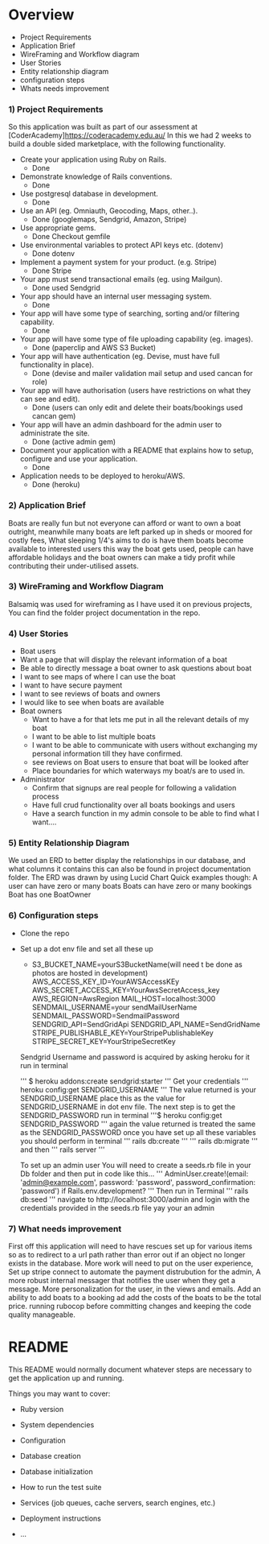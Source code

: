# Overview
  * Project Requirements
  * Application Brief
  * WireFraming and Workflow diagram
  * User Stories
  * Entity relationship diagram
  * configuration steps
  * Whats needs improvement

### 1) Project Requirements ###
  So this application was built as part of our assessment at [CoderAcademy]https://coderacademy.edu.au/ In this we had 2 weeks to build a double sided marketplace, with the following functionality.
  * Create your application using Ruby on Rails.
    * Done
  * Demonstrate knowledge of Rails conventions.
    * Done
  * Use postgresql database in development.
    * Done
  * Use an API (eg. Omniauth, Geocoding, Maps, other..).
    * Done (googlemaps, Sendgrid, Amazon, Stripe)
  * Use appropriate gems.
    * Done Checkout gemfile
  * Use environmental variables to protect API keys etc. (dotenv)
    * Done dotenv
  * Implement a payment system for your product. (e.g. Stripe)
    * Done Stripe
  * Your app must send transactional emails (eg. using Mailgun).
    * Done used Sendgrid
  * Your app should have an internal user messaging system.
    * Done
  * Your app will have some type of searching, sorting and/or filtering capability.
    * Done
  * Your app will have some type of file uploading capability (eg. images).
    * Done (paperclip and AWS S3 Bucket)
  * Your app will have authentication (eg. Devise, must have full functionality in place).
    * Done (devise and mailer  validation mail setup and used cancan for role)
  * Your app will have authorisation (users have restrictions on what they can see and edit).
    * Done (users can only edit and delete their boats/bookings used cancan gem)
  * Your app will have an admin dashboard for the admin user to administrate the site.
    * Done (active admin gem)
  * Document your application with a README that explains how to setup, configure and use your application.
    * Done
  * Application needs to be deployed to heroku/AWS.
    * Done (heroku)

### 2) Application Brief ###  
Boats are really fun but not everyone can afford or want to own a boat outright, meanwhile many boats are left
parked up in sheds or moored for costly fees, What sleeping 1/4's aims to do is have them boats become available to interested
users this way the boat gets used, people can have affordable holidays and the boat owners can make a tidy profit while contributing their under-utilised assets.
### 3) WireFraming and Workflow Diagram ###
Balsamiq was used for wireframing as I have used it on previous projects,
 You can find the folder project documentation in the repo.
### 4) User Stories ###
 * Boat users
  * Want a page that will display the  relevant information of a boat
  * Be able to directly message a boat owner to ask questions about boat
  * I want to see maps of where I can use the boat
  * I want to have secure payment
  * I want to see reviews of boats and owners
  * I would like to see when boats are available
* Boat owners
  * Want to have a for that lets me put in all the relevant details of my boat
  * I want to be able to list multiple boats
  * I want to be able to communicate with users without exchanging my personal information till they have confirmed.
  * see reviews on Boat users to ensure that boat will be looked after
  * Place boundaries for which waterways my boat/s are to used in.
* Administrator
  * Confirm that signups are real people for following a validation process
  * Have full crud functionality over all boats bookings and users
  * Have a search function in my admin console to be able to find what I want....

### 5) Entity Relationship Diagram ###
  We used an ERD to better display the relationships in our database, and what columns it contains this can also be found in project documentation folder. The ERD was drawn by using Lucid Chart
  Quick examples though:
  A user can have zero or many boats
  Boats can have zero or many bookings
  Boat has one BoatOwner

### 6) Configuration steps
  * Clone the repo
  * Set up a dot env file and set all these up
    * S3_BUCKET_NAME=yourS3BucketName(will need t be done as photos are hosted in development)
    AWS_ACCESS_KEY_ID=YourAWSAccessKEy
    AWS_SECRET_ACCESS_KEY=YourAwsSecretAccess_key
    AWS_REGION=AwsRegion
    MAIL_HOST=localhost:3000
    SENDMAIL_USERNAME=your sendMailUserName
    SENDMAIL_PASSWORD=SendmailPassword
    SENDGRID_API=SendGridApi
    SENDGRID_API_NAME=SendGridName
    STRIPE_PUBLISHABLE_KEY=YourStripePublishableKey
    STRIPE_SECRET_KEY=YourStripeSecretKey

    Sendgrid Username  and password is acquired by asking heroku for it run in terminal

      ''' $ heroku addons:create sendgrid:starter
      '''
      Get your credentials
      ''' heroku config:get SENDGRID_USERNAME
      '''
      The value returned is your SENDGRID_USERNAME place this as the value for SENDGRID_USERNAME in dot env file.
      The next step is to get the SENDGRID_PASSWORD run in terminal
      '''$ heroku config:get SENDGRID_PASSWORD
      '''
      again the value returned is treated the same as the SENDGRID_PASSWORD
       once you have set up all these variables you should perform in terminal
       ''' rails db:create
       '''
       ''' rails db:migrate
       '''
       and then
       ''' rails server
       '''

      To set up an admin user You will need to create a seeds.rb file in your Db folder and then put in code like this...
      ''' AdminUser.create!(email: 'admin@example.com', password: 'password', password_confirmation: 'password') if Rails.env.development?
      '''
      Then run in Terminal
      ''' rails db:seed
      '''
      navigate to http://localhost:3000/admin
      and login with the credentials provided in the seeds.rb file yay your an admin
### 7) What needs improvement ###
  First off this application will need to have rescues set up for various items so as to redirect to a url path rather than error out if an object no longer exists in the database. More work will need to put on the user experience, Set up stripe connect to automate the payment distrubution for the admin, A more robust internal messager that notifies the user when they get a message. More personalization for the user, in the views and emails. Add an ability to add boats to a booking ad add the costs of the boats to be the total price. running rubocop before committing changes and keeping the code quality manageable.







# README

This README would normally document whatever steps are necessary to get the
application up and running.

Things you may want to cover:

* Ruby version

* System dependencies

* Configuration

* Database creation

* Database initialization

* How to run the test suite

* Services (job queues, cache servers, search engines, etc.)

* Deployment instructions

* ...
